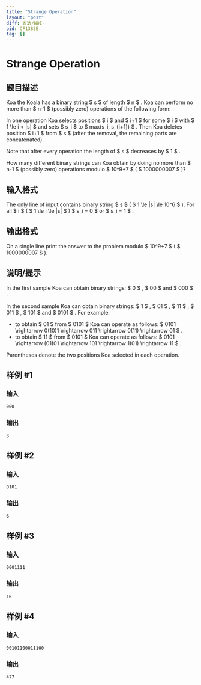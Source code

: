 ```yaml
---
title: "Strange Operation"
layout: "post"
diff: 省选/NOI-
pid: CF1383E
tag: []
---
```


# Strange Operation

## 题目描述

Koa the Koala has a binary string $ s $ of length $ n $ . Koa can perform no more than $ n-1 $ (possibly zero) operations of the following form:

In one operation Koa selects positions $ i $ and $ i+1 $ for some $ i $ with $ 1 \le i < |s| $ and sets $ s_i $ to $ max(s_i, s_{i+1}) $ . Then Koa deletes position $ i+1 $ from $ s $ (after the removal, the remaining parts are concatenated).

Note that after every operation the length of $ s $ decreases by $ 1 $ .

How many different binary strings can Koa obtain by doing no more than $ n-1 $ (possibly zero) operations modulo $ 10^9+7 $ ( $ 1000000007 $ )?

## 输入格式

The only line of input contains binary string $ s $ ( $ 1 \le       |s| \le 10^6 $ ). For all $ i $ ( $ 1 \le i \le |s| $ ) $ s_i =       0 $ or $ s_i = 1 $ .

## 输出格式

On a single line print the answer to the problem modulo $ 10^9+7 $ ( $ 1000000007 $ ).

## 说明/提示

In the first sample Koa can obtain binary strings: $ 0 $ , $ 00 $ and $ 000 $ .

In the second sample Koa can obtain binary strings: $ 1 $ , $ 01 $ , $ 11 $ , $ 011 $ , $ 101 $ and $ 0101 $ . For example:

- to obtain $ 01 $ from $ 0101 $ Koa can operate as follows: $ 0101 \rightarrow 0(10)1 \rightarrow 011 \rightarrow         0(11) \rightarrow 01 $ .
- to obtain $ 11 $ from $ 0101 $ Koa can operate as follows: $ 0101 \rightarrow (01)01 \rightarrow 101 \rightarrow         1(01) \rightarrow 11 $ .

Parentheses denote the two positions Koa selected in each operation.

## 样例 #1

### 输入

```
000
```

### 输出

```
3
```

## 样例 #2

### 输入

```
0101
```

### 输出

```
6
```

## 样例 #3

### 输入

```
0001111
```

### 输出

```
16
```

## 样例 #4

### 输入

```
00101100011100
```

### 输出

```
477
```

